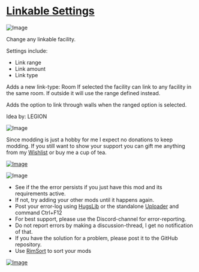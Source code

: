 # [Linkable Settings](https://steamcommunity.com/sharedfiles/filedetails/?id=2739581441)

![Image](https://i.imgur.com/iCj5o7O.png)

Change any linkable facility. 

Settings include:


-  Link range
-  Link amount
-  Link type



Adds a new link-type: Room
If selected the facility can link to any facility in the same room. 
If outside it will use the range defined instead.

Adds the option to link through walls when the ranged option is selected.

Idea by: LEGION

![Image](https://i.imgur.com/Ds0rBAD.png)

Since modding is just a hobby for me I expect no donations to keep modding. If you still want to show your support you can gift me anything from my [Wishlist](https://store.steampowered.com/wishlist/id/Mlie) or buy me a cup of tea.

[![Image](https://i.imgur.com/VWG0yff.png)](https://ko-fi.com/G2G55DDYD)

![Image](https://i.imgur.com/5xwDG6H.png)



-  See if the the error persists if you just have this mod and its requirements active.
-  If not, try adding your other mods until it happens again.
-  Post your error-log using [HugsLib](https://steamcommunity.com/workshop/filedetails/?id=818773962) or the standalone [Uploader](https://steamcommunity.com/sharedfiles/filedetails/?id=2873415404) and command Ctrl+F12
-  For best support, please use the Discord-channel for error-reporting.
-  Do not report errors by making a discussion-thread, I get no notification of that.
-  If you have the solution for a problem, please post it to the GitHub repository.
-  Use [RimSort](https://github.com/RimSort/RimSort/releases/latest) to sort your mods



[![Image](https://img.shields.io/github/v/release/emipa606/LinkableSettings?label=latest%20version&style=plastic&labelColor=0070cd&color=white)](https://steamcommunity.com/sharedfiles/filedetails/changelog/2739581441)
